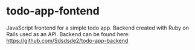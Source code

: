 # todo-app-fontend
JavaScript frontend for a simple todo app.
Backend created with Ruby on Rails used as an API.
Backend can be found here: https://github.com/Sdsdsde2/todo-app-backend
